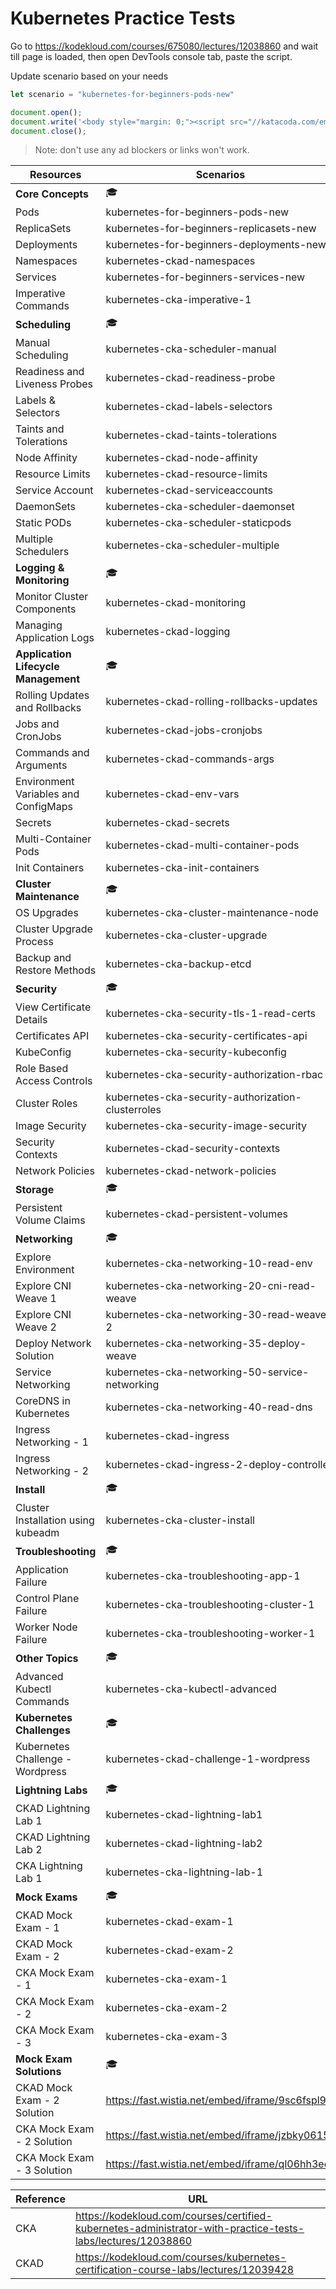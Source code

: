 # Kubernetes Practice Tests 

Go to https://kodekloud.com/courses/675080/lectures/12038860 and wait till page is loaded, then open DevTools console tab, paste the script.

Update scenario based on your needs
```javascript
let scenario = "kubernetes-for-beginners-pods-new"

document.open();
document.write('<body style="margin: 0;"><script src="//katacoda.com/embed.js"></script><div data-katacoda-userid="RQc5rmZGdGImZmRZtoZm0gSyy8JTkBdx3F6FuM6q90IuyT" data-katacoda-id="mmumshad2/' + scenario + '" style="height: auto;"></div></body>');
document.close();
```
> Note: don't use any ad blockers or links won't work.

Resources | Scenarios
--- | --- 
**Core Concepts** | :mortar_board:
Pods | kubernetes-for-beginners-pods-new
ReplicaSets | kubernetes-for-beginners-replicasets-new
Deployments | kubernetes-for-beginners-deployments-new
Namespaces | kubernetes-ckad-namespaces
Services | kubernetes-for-beginners-services-new
Imperative Commands | kubernetes-cka-imperative-1
**Scheduling** | :mortar_board:
Manual Scheduling | kubernetes-cka-scheduler-manual
Readiness and Liveness Probes | kubernetes-ckad-readiness-probe
Labels & Selectors | kubernetes-ckad-labels-selectors
Taints and Tolerations | kubernetes-ckad-taints-tolerations
Node Affinity | kubernetes-ckad-node-affinity
Resource Limits | kubernetes-ckad-resource-limits
Service Account | kubernetes-ckad-serviceaccounts
DaemonSets | kubernetes-cka-scheduler-daemonset
Static PODs | kubernetes-cka-scheduler-staticpods
Multiple Schedulers | kubernetes-cka-scheduler-multiple
**Logging & Monitoring** | :mortar_board:
Monitor Cluster Components | kubernetes-ckad-monitoring
Managing Application Logs | kubernetes-ckad-logging
**Application Lifecycle Management** | :mortar_board:
Rolling Updates and Rollbacks | kubernetes-ckad-rolling-rollbacks-updates
Jobs and CronJobs | kubernetes-ckad-jobs-cronjobs
Commands and Arguments | kubernetes-ckad-commands-args
Environment Variables and ConfigMaps | kubernetes-ckad-env-vars
Secrets | kubernetes-ckad-secrets
Multi-Container Pods | kubernetes-ckad-multi-container-pods
Init Containers | kubernetes-cka-init-containers
**Cluster Maintenance** | :mortar_board:
OS Upgrades | kubernetes-cka-cluster-maintenance-node
Cluster Upgrade Process | kubernetes-cka-cluster-upgrade
Backup and Restore Methods | kubernetes-cka-backup-etcd
**Security** | :mortar_board:
View Certificate Details | kubernetes-cka-security-tls-1-read-certs
Certificates API | kubernetes-cka-security-certificates-api
KubeConfig | kubernetes-cka-security-kubeconfig
Role Based Access Controls | kubernetes-cka-security-authorization-rbac
Cluster Roles | kubernetes-cka-security-authorization-clusterroles
Image Security | kubernetes-cka-security-image-security
Security Contexts | kubernetes-ckad-security-contexts
Network Policies | kubernetes-ckad-network-policies
**Storage** | :mortar_board:
Persistent Volume Claims | kubernetes-ckad-persistent-volumes
**Networking** | :mortar_board:
Explore Environment | kubernetes-cka-networking-10-read-env
Explore CNI Weave 1 | kubernetes-cka-networking-20-cni-read-weave
Explore CNI Weave 2 | kubernetes-cka-networking-30-read-weave-2
Deploy Network Solution | kubernetes-cka-networking-35-deploy-weave
Service Networking | kubernetes-cka-networking-50-service-networking
CoreDNS in Kubernetes | kubernetes-cka-networking-40-read-dns
Ingress Networking - 1 | kubernetes-ckad-ingress
Ingress Networking - 2 | kubernetes-ckad-ingress-2-deploy-controller
**Install** | :mortar_board:
Cluster Installation using kubeadm | kubernetes-cka-cluster-install
**Troubleshooting** | :mortar_board:
Application Failure | kubernetes-cka-troubleshooting-app-1
Control Plane Failure | kubernetes-cka-troubleshooting-cluster-1
Worker Node Failure | kubernetes-cka-troubleshooting-worker-1
**Other Topics** | :mortar_board:
Advanced Kubectl Commands | kubernetes-cka-kubectl-advanced
**Kubernetes Challenges** | :mortar_board:
Kubernetes Challenge - Wordpress | kubernetes-ckad-challenge-1-wordpress
**Lightning Labs** | :mortar_board:
CKAD Lightning Lab 1 | kubernetes-ckad-lightning-lab1
CKAD Lightning Lab 2 | kubernetes-ckad-lightning-lab2
CKA Lightning Lab 1 | kubernetes-cka-lightning-lab-1
**Mock Exams** | :mortar_board:
CKAD Mock Exam - 1 | kubernetes-ckad-exam-1
CKAD Mock Exam - 2 | kubernetes-ckad-exam-2
CKA Mock Exam - 1 | kubernetes-cka-exam-1
CKA Mock Exam - 2 | kubernetes-cka-exam-2
CKA Mock Exam - 3 | kubernetes-cka-exam-3
**Mock Exam Solutions** | :mortar_board:
CKAD Mock Exam - 2 Solution | https://fast.wistia.net/embed/iframe/9sc6fspl9r
CKA Mock Exam - 2 Solution | https://fast.wistia.net/embed/iframe/jzbky0615l
CKA Mock Exam - 3 Solution | https://fast.wistia.net/embed/iframe/ql06hh3eey

Reference | URL 
--- | --- 
CKA | https://kodekloud.com/courses/certified-kubernetes-administrator-with-practice-tests-labs/lectures/12038860
CKAD | https://kodekloud.com/courses/kubernetes-certification-course-labs/lectures/12039428
